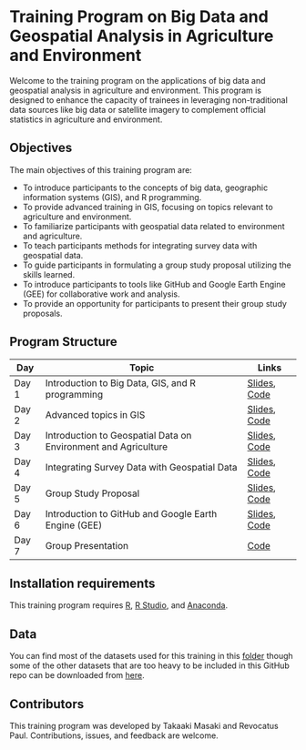 # Training Program on Big Data and Geospatial Analysis in Agriculture and Environment

Welcome to the training program on the applications of big data and geospatial analysis in agriculture and environment. This program is designed to enhance the capacity of trainees in leveraging non-traditional data sources like big data or satellite imagery to complement official statistics in agriculture and environment.

## Objectives
The main objectives of this training program are:
- To introduce participants to the concepts of big data, geographic information systems (GIS), and R programming.
- To provide advanced training in GIS, focusing on topics relevant to agriculture and environment.
- To familiarize participants with geospatial data related to environment and agriculture.
- To teach participants methods for integrating survey data with geospatial data.
- To guide participants in formulating a group study proposal utilizing the skills learned.
- To introduce participants to tools like GitHub and Google Earth Engine (GEE) for collaborative work and analysis.
- To provide an opportunity for participants to present their group study proposals.

## Program Structure

| Day     | Topic                                                | Links                                                          |
|---------|------------------------------------------------------|----------------------------------------------------------------|
| Day 1   | Introduction to Big Data, GIS, and R programming     | [Slides](https://github.com/takaakimasaki/tanzania_spatial_training_2024/blob/main/slides/Day_1.pptx), [Code](https://github.com/takaakimasaki/tanzania_spatial_training_2024/blob/main/code/day1) |
| Day 2   | Advanced topics in GIS                               |  [Slides](https://github.com/takaakimasaki/tanzania_spatial_training_2024/blob/main/slides/Day_2.pptx), [Code](https://github.com/takaakimasaki/tanzania_spatial_training_2024/blob/main/code/day2) |
| Day 3   | Introduction to Geospatial Data on Environment and Agriculture |  [Slides](https://github.com/takaakimasaki/tanzania_spatial_training_2024/blob/main/slides/Day_3.pptx), [Code](https://github.com/takaakimasaki/tanzania_spatial_training_2024/blob/main/code/day3) |
| Day 4   | Integrating Survey Data with Geospatial Data         | [Slides](https://github.com/takaakimasaki/tanzania_spatial_training_2024/blob/main/slides/Day_4.pptx), [Code](https://github.com/takaakimasaki/tanzania_spatial_training_2024/blob/main/code/day4) |
| Day 5   | Group Study Proposal                                 | [Slides](https://github.com/takaakimasaki/tanzania_spatial_training_2024/blob/main/slides/Day_5.pptx), [Code](https://github.com/takaakimasaki/tanzania_spatial_training_2024/blob/main/code/day5) |
| Day 6   | Introduction to GitHub and Google Earth Engine (GEE)  | [Slides](https://github.com/takaakimasaki/tanzania_spatial_training_2024/blob/main/slides/Day_6.pptx), [Code](https://github.com/takaakimasaki/tanzania_spatial_training_2024/blob/main/code/day6) |
| Day 7   | Group Presentation                                   | [Code](https://github.com/takaakimasaki/tanzania_spatial_training_2024/blob/main/code/day7) |

## Installation requirements
This training program requires [R](https://cran.r-project.org/bin/windows/base/), [R Studio](https://posit.co/download/rstudio-desktop/), and [Anaconda](https://www.anaconda.com/download/success).

## Data
You can find most of the datasets used for this training in this [folder](https://github.com/takaakimasaki/tanzania_spatial_training_2024/tree/main/data-raw) though some of the other datasets that are too heavy to be included in this GitHub repo can be downloaded from [here](https://drive.google.com/drive/folders/1MLANkoF-Es4kc3I5dEnr76jKv3kYmV8D?usp=sharing).

## Contributors
This training program was developed by Takaaki Masaki and Revocatus Paul. Contributions, issues, and feedback are welcome.
